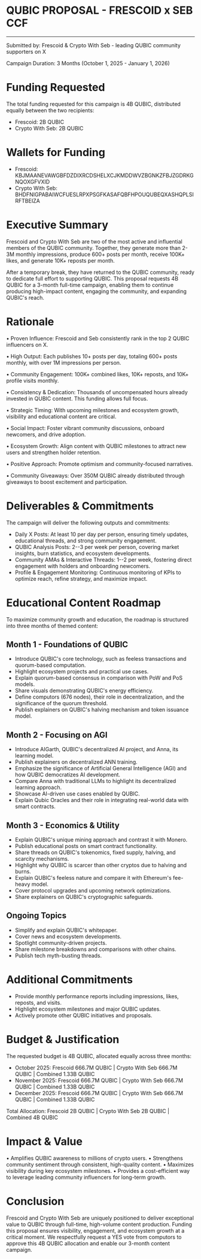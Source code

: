 # QUBIC PROPOSAL - FRESCOID x SEB CCF

---

Submitted by: Frescoid & Crypto With Seb - leading QUBIC community supporters on X

Campaign Duration: 3 Months (October 1, 2025 - January 1, 2026)

# Funding Requested

The total funding requested for this campaign is 4B QUBIC, distributed
equally between the two recipients:
- Frescoid: 2B QUBIC
- Crypto With Seb: 2B QUBIC

# Wallets for Funding

- Frescoid:
KBJMAANEVAWGBFDZDIXRCDSHELXCJKMDDWVZBGNKZFBJZGDRKGNQOXGFVXID
- Crypto With Seb:
BHDFNIGPABAIWCFUESLRPXPSGFKASAFQBFHPOUQUBEQXASHQPLSIRFTBEIZA

# Executive Summary

Frescoid and Crypto With Seb are two of the most active and influential
members of the QUBIC community. Together, they generate more than 2-3M
monthly impressions, produce 600+ posts per month, receive 100K+ likes,
and generate 10K+ reposts per month.

After a temporary break, they have returned to the QUBIC community,
ready to dedicate full effort to supporting QUBIC. This proposal
requests 4B QUBIC for a 3-month full-time campaign, enabling them to
continue producing high-impact content, engaging the community, and
expanding QUBIC's reach.

# Rationale

• Proven Influence: Frescoid and Seb consistently rank in the top 2
QUBIC influencers on X.

• High Output: Each publishes 10+ posts per day, totaling 600+ posts
monthly, with over 1M impressions per person.

• Community Engagement: 100K+ combined likes, 10K+ reposts, and 10K+
profile visits monthly.

• Consistency & Dedication: Thousands of uncompensated hours already
invested in QUBIC content. This funding allows full focus.

• Strategic Timing: With upcoming milestones and ecosystem growth,
visibility and educational content are critical.

• Social Impact: Foster vibrant community discussions, onboard
newcomers, and drive adoption.

• Ecosystem Growth: Align content with QUBIC milestones to attract new
users and strengthen holder retention.

• Positive Approach: Promote optimism and community-focused narratives.

• Community Giveaways: Over 350M QUBIC already distributed through
giveaways to boost excitement and participation.

# Deliverables & Commitments

The campaign will deliver the following outputs and commitments:

- Daily X Posts: At least 10 per day per person, ensuring timely
updates, educational threads, and strong community engagement.
- QUBIC Analysis Posts: 2--3 per week per person, covering market
insights, burn statistics, and ecosystem developments.
- Community AMAs & Interactive Threads: 1--2 per week, fostering direct
engagement with holders and onboarding newcomers.
- Profile & Engagement Monitoring: Continuous monitoring of KPIs to
optimize reach, refine strategy, and maximize impact.

# Educational Content Roadmap

To maximize community growth and education, the roadmap is structured
into three months of themed content:

## Month 1 - Foundations of QUBIC

- Introduce QUBIC's core technology, such as feeless transactions and
quorum-based computation.
- Highlight ecosystem projects and practical use cases.
- Explain quorum-based consensus in comparison with PoW and PoS models.
- Share visuals demonstrating QUBIC's energy efficiency.
- Define computors (676 nodes), their role in decentralization, and the
significance of the quorum threshold.
- Publish explainers on QUBIC's halving mechanism and token issuance
model.

## Month 2 - Focusing on AGI

- Introduce AIGarth, QUBIC's decentralized AI project, and Anna, its
learning model.
- Publish explainers on decentralized ANN training.
- Emphasize the significance of Artificial General Intelligence (AGI)
and how QUBIC democratizes AI development.
- Compare Anna with traditional LLMs to highlight its decentralized
learning approach.
- Showcase AI-driven use cases enabled by QUBIC.
- Explain Qubic Oracles and their role in integrating real-world data
with smart contracts.

## Month 3 - Economics & Utility

- Explain QUBIC's unique mining approach and contrast it with Monero.
- Publish educational posts on smart contract functionality.
- Share threads on QUBIC's tokenomics, fixed supply, halving, and
scarcity mechanisms.
- Highlight why QUBIC is scarcer than other cryptos due to halving and
burns.
- Explain QUBIC's feeless nature and compare it with Ethereum's
fee-heavy model.
- Cover protocol upgrades and upcoming network optimizations.
- Share explainers on QUBIC's cryptographic safeguards.

## Ongoing Topics

- Simplify and explain QUBIC's whitepaper.
- Cover news and ecosystem developments.
- Spotlight community-driven projects.
- Share milestone breakdowns and comparisons with other chains.
- Publish tech myth-busting threads.

# Additional Commitments

- Provide monthly performance reports including impressions, likes,
reposts, and visits.
- Highlight ecosystem milestones and major QUBIC updates.
- Actively promote other QUBIC initiatives and proposals.

# Budget & Justification

The requested budget is 4B QUBIC, allocated equally across three months:

- October 2025: Frescoid 666.7M QUBIC | Crypto With Seb 666.7M QUBIC
| Combined 1.33B QUBIC
- November 2025: Frescoid 666.7M QUBIC | Crypto With Seb 666.7M QUBIC
| Combined 1.33B QUBIC
- December 2025: Frescoid 666.7M QUBIC | Crypto With Seb 666.7M QUBIC
| Combined 1.33B QUBIC

Total Allocation: Frescoid 2B QUBIC | Crypto With Seb 2B QUBIC |
Combined 4B QUBIC

# Impact & Value

• Amplifies QUBIC awareness to millions of crypto users.
• Strengthens community sentiment through consistent, high-quality
content.
• Maximizes visibility during key ecosystem milestones.
• Provides a cost-efficient way to leverage leading community
influencers for long-term growth.

# Conclusion

Frescoid and Crypto With Seb are uniquely positioned to deliver
exceptional value to QUBIC through full-time, high-volume content
production. Funding this proposal ensures visibility, engagement, and
ecosystem growth at a critical moment. We respectfully request a YES
vote from computors to approve this 4B QUBIC allocation and enable our
3-month content campaign.
